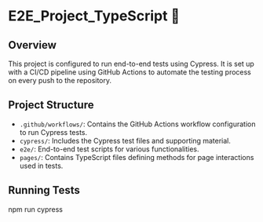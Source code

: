 # E2E_Project_TypeScript 🚀

## Overview
This project is configured to run end-to-end tests using Cypress. It is set up with a CI/CD pipeline using GitHub Actions to automate the testing process on every push to the repository.

## Project Structure
- `.github/workflows/`: Contains the GitHub Actions workflow configuration to run Cypress tests.
- `cypress/`: Includes the Cypress test files and supporting material.
- `e2e/`: End-to-end test scripts for various functionalities.
- `pages/`: Contains TypeScript files defining methods for page interactions used in tests.

## Running Tests
npm run cypress

